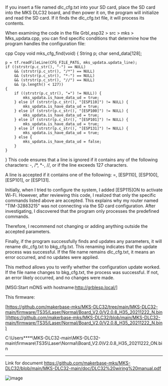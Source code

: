 If you insert a file named dlc_cfg.txt into your SD card, place the SD card into the MKS DLC32 board, and then power it on, the program will initialize and read the SD card. If it finds the dlc_cfg.txt file, it will process its contents.

When examining the code in the file Grbl_esp32 > src > mks > Mks_updata.cpp, you can find specific conditions that determine how the program handles the configuration file:

cpp
Copy
void mks_cfg_find(void) {
    String p;
    char send_data[128];

    p = tf.readFileLine(CFG_FILE_PATG, mks_updata.updata_line);
    if ((strstr(p.c_str(), "-") == NULL) 
        && (strstr(p.c_str(), "/*") == NULL) 
        && (strstr(p.c_str(), "*-") == NULL) 
        && (strstr(p.c_str(), "//") == NULL)
        && (p.length() < 127)) 
    {   
        if ((strstr(p.c_str(), "=") != NULL)) {
            mks_updata.is_have_data_ud = true;
        } else if (strstr(p.c_str(), "[ESP110]") != NULL) {
            mks_updata.is_have_data_ud = true;
        } else if (strstr(p.c_str(), "[ESP100]") != NULL) {
            mks_updata.is_have_data_ud = true;
        } else if (strstr(p.c_str(), "[ESP101]") != NULL) {
            mks_updata.is_have_data_ud = true;
        } else if (strstr(p.c_str(), "[ESP131]") != NULL) {
            mks_updata.is_have_data_ud = true;
        } else {
            mks_updata.is_have_data_ud = false;
        }
    }
}
This code ensures that a line is ignored if it contains any of the following characters: -, /*, *-, //, or if the line exceeds 127 characters.

A line is accepted if it contains one of the following: =, [ESP110], [ESP100], [ESP101], or [ESP131].

Initially, when I tried to configure the system, I added [ESP115]ON to activate Wi-Fi. However, after reviewing this code, I realized that only the specific commands listed above are accepted. This explains why my router named "TIM-32883215" was not connecting via the SD card configuration. After investigating, I discovered that the program only processes the predefined commands.

Therefore, I recommend not changing or adding anything outside the accepted parameters.

Finally, if the program successfully finds and updates any parameters, it will rename dlc_cfg.txt to bkg_cfg.txt. This renaming indicates that the update process was successful. If the file name remains dlc_cfg.txt, it means an error occurred, and no updates were applied.

This method allows you to verify whether the configuration update worked. If the file name changes to bkg_cfg.txt, the process was successful. If not, an error likely occurred, and no changes were made.

[MSG:Start mDNS with hostname:http://grblesp.local/]

This firmware:

[https://github.com/makerbase-mks/MKS-DLC32/tree/main/MKS-DLC32-main/firmware/TS35/Laser/Normal/Board_V2.0/V2.0.8_H35_20211222_N.bin](https://github.com/makerbase-mks/MKS-DLC32/blob/main/MKS-DLC32-main/firmware/TS35/Laser/Normal/Board_V2.0/V2.0.8_H35_20211222_N.bin)

C:\Users\****\MKS-DLC32-main\MKS-DLC32-main\firmware\TS35\Laser\Normal\Board_V2.0\V2.0.8_H35_20211222_ON.bin

---------------------------------------------------------------------------------------------------

Link for document https://github.com/makerbase-mks/MKS-DLC32/blob/main/MKS-DLC32-main/doc/DLC32%20wiring%20manual.pdf

![image](https://github.com/user-attachments/assets/200ae15f-8bfc-4819-82d0-b92283e1092c)




